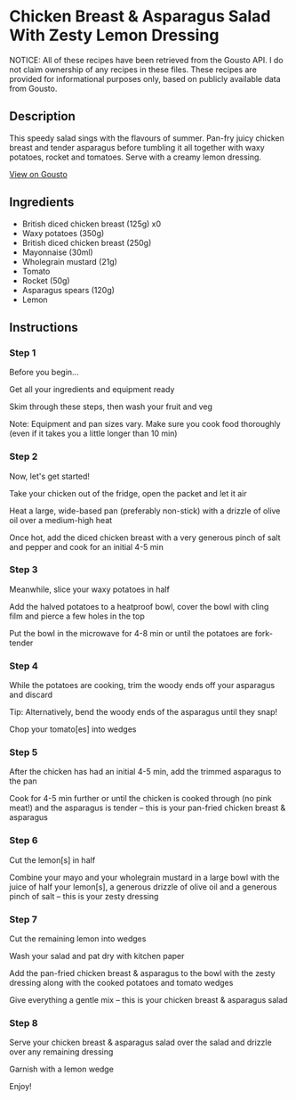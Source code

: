 # Chicken Breast & Asparagus Salad With Zesty Lemon Dressing

NOTICE: All of these recipes have been retrieved from the Gousto API. I do not claim ownership of any recipes in these files. These recipes are provided for informational purposes only, based on publicly available data from Gousto.

## Description

This speedy salad sings with the flavours of summer. Pan-fry juicy chicken breast and tender asparagus before tumbling it all together with waxy potatoes, rocket and tomatoes. Serve with a creamy lemon dressing.

[View on Gousto](https://www.gousto.co.uk/recipes/cookbook/chicken-breast-asparagus-salad-with-zesty-lemon-dressing)

## Ingredients

- British diced chicken breast (125g) x0
- Waxy potatoes (350g)
- British diced chicken breast (250g)
- Mayonnaise (30ml)
- Wholegrain mustard (21g)
- Tomato
- Rocket (50g)
- Asparagus spears (120g)
- Lemon

## Instructions


### Step 1

Before you begin...

Get all your ingredients and equipment ready

Skim through these steps, then wash your fruit and veg

Note: Equipment and pan sizes vary. Make sure you cook food thoroughly (even if it takes you a little longer than 10 min)


### Step 2

Now, let's get started!

Take your chicken out of the fridge, open the packet and let it air

Heat a large, wide-based pan (preferably non-stick) with a drizzle of olive oil over a medium-high heat

Once hot, add the diced chicken breast with a very generous pinch of salt and pepper and cook for an initial 4-5 min


### Step 3

Meanwhile, slice your waxy potatoes in half

Add the halved potatoes to a heatproof bowl, cover the bowl with cling film and pierce a few holes in the top

Put the bowl in the microwave for 4-8 min  or until the potatoes are fork-tender


### Step 4

While the potatoes are cooking, trim the woody ends off your asparagus and discard

Tip: Alternatively, bend the woody ends of the asparagus until they snap!

Chop your tomato[es] into wedges


### Step 5

After the chicken has had an initial 4-5 min, add the trimmed asparagus to the pan

Cook for 4-5 min further or until the chicken is cooked through (no pink meat!) and the asparagus is tender – this is your pan-fried chicken breast & asparagus


### Step 6

Cut the lemon[s] in half

Combine your mayo and your wholegrain mustard in a large bowl with the juice of half your lemon[s], a generous drizzle of olive oil and a generous pinch of salt – this is your zesty dressing

### Step 7

Cut the remaining lemon into wedges

Wash your salad and pat dry with kitchen paper

Add the pan-fried chicken breast & asparagus to the bowl with the zesty dressing along with the cooked potatoes and tomato wedges

Give everything a gentle mix – this is your chicken breast & asparagus salad

### Step 8

Serve your chicken breast & asparagus salad over the salad and drizzle over any remaining dressing

Garnish with a lemon wedge

Enjoy!

